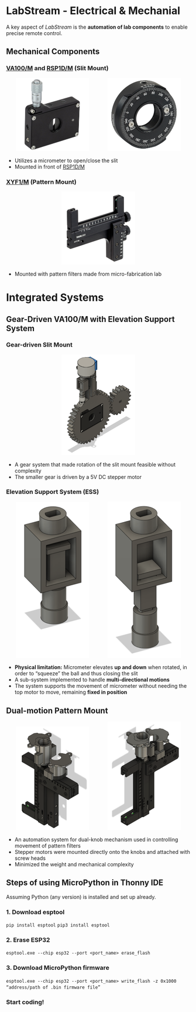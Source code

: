 # LabStream - Electrical & Mechanial
A key aspect of _LabStream_ is the **automation of lab components** to enable precise remote control.

## Mechanical Components
### [VA100/M](https://www.thorlabs.com/newgrouppage9.cfm?objectgroup_id=1465&pn=VA100/M) and [RSP1D/M](https://www.thorlabs.com/newgrouppage9.cfm?objectgroup_id=246&pn=RSP1D/M) (Slit Mount)
<p align="center">
  <img src="images/VA100.jpg" alt="VA100" width="200"> &nbsp; &nbsp; &nbsp; &nbsp; &nbsp; &nbsp;
  <img src="images/RSP1D.jpg" alt="RSP1D" width="200">
</p>

- Utilizes a micrometer to open/close the slit
- Mounted in front of [RSP1D/M](https://www.thorlabs.com/newgrouppage9.cfm?objectgroup_id=246&pn=RSP1D/M)

### [XYF1/M](https://www.thorlabs.com/newgrouppage9.cfm?objectgroup_id=5343&pn=XYF1/M) (Pattern Mount)
<p align="center">
  <img src="images/XYF1.jpg" alt="XYF1" width="200">
</p>

- Mounted with pattern filters made from micro-fabrication lab

# Integrated Systems
## Gear-Driven VA100/M with Elevation Support System
### Gear-driven Slit Mount
<p align="center">
  <img src="images/GDSM.png" alt="GDSM" width="200">
</p>

- A gear system that made rotation of the slit mount feasible without complexity
- The smaller gear is driven by a 5V DC stepper motor

### Elevation Support System (ESS)
<p align="center">
  <img src="images/ESS1.png" alt="ESS1" width="200"> &nbsp; &nbsp; &nbsp; &nbsp; &nbsp; &nbsp;
  <img src="images/ESS2.png" alt="ESS2" width="200">
</p>

- **Physical limitation:** Micrometer elevates **up and down** when rotated, in order to “squeeze” the ball and thus closing the slit
- A sub-system implemented to handle **multi-directional motions**
- The system supports the movement of micrometer without needing the top motor to move, remaining **fixed in position**

## Dual-motion Pattern Mount
<p align="center">
  <img src="images/DualMotion1.png" alt="DM1" width="200"> &nbsp; &nbsp; &nbsp; &nbsp; &nbsp; &nbsp;
  <img src="images/DualMotion2.png" alt="DM2" width="200">
</p>

- An automation system for dual-knob mechanism used in controlling movement of pattern filters
- Stepper motors were mounted directly onto the knobs and attached with screw heads
- Minimized the weight and mechanical complexity

## Steps of using MicroPython in Thonny IDE
Assuming Python (any version) is installed and set up already.
### 1. Download esptool
`pip install esptool`
`pip3 install esptool`
### 2. Erase ESP32
`esptool.exe --chip esp32 --port <port_name> erase_flash`
### 3. Download MicroPython firmware
`esptool.exe --chip esp32 --port <port_name> write_flash -z 0x1000 “address/path of .bin firmware file”`
### Start coding!
